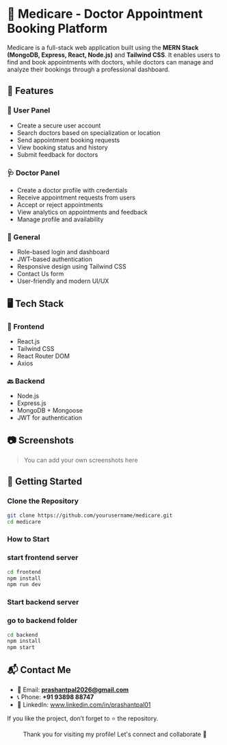 # 🏥 Medicare - Doctor Appointment Booking Platform                               

Medicare is a full-stack web application built using the **MERN Stack (MongoDB, Express, React, Node.js)** and **Tailwind CSS**. It enables users to find and book appointments with doctors, while doctors can manage and analyze their bookings through a professional dashboard.

## 🌟 Features

### 👤 User Panel
- Create a secure user account
- Search doctors based on specialization or location
- Send appointment booking requests
- View booking status and history
- Submit feedback for doctors

### 🩺 Doctor Panel
- Create a doctor profile with credentials
- Receive appointment requests from users
- Accept or reject appointments
- View analytics on appointments and feedback
- Manage profile and availability

### 🔧 General
- Role-based login and dashboard
- JWT-based authentication
- Responsive design using Tailwind CSS
- Contact Us form
- User-friendly and modern UI/UX



## 🖥️ Tech Stack

### 🧩 Frontend
- React.js
- Tailwind CSS
- React Router DOM
- Axios

### 🔙 Backend
- Node.js
- Express.js
- MongoDB + Mongoose
- JWT for authentication



## 📷 Screenshots

> You can add your own screenshots here



## 🚀 Getting Started

### Clone the Repository

```bash
git clone https://github.com/yourusername/medicare.git 
cd medicare
```

### How to Start

### start frontend server
```bash
cd frontend
npm install
npm run dev
```
### Start backend server
### go to backend folder
```bash
cd backend
npm install
npm start
```
## 📬 Contact Me

- 📧 Email: **prashantpal2026@gmail.com**  
- 📞 Phone: **+91 93898 88747**  
- 🔗 LinkedIn: www.linkedin.com/in/prashantpal01

If you like the project, don’t forget to ⭐ the repository.

<p align="center">
  Thank you for visiting my profile! Let's connect and collaborate 🤝
</p>

